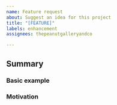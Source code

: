 ```yaml
---
name: Feature request
about: Suggest an idea for this project
title: "[FEATURE]"
labels: enhancement
assignees: thepeanutgalleryandco

---
```


## Summary

<!-- Brief explanation of the feature. -->

### Basic example

<!-- Include a basic code example. Omit this section if it's not applicable. -->

### Motivation

<!-- Why are we doing this? What use cases does it support? What is the expected outcome? -->
